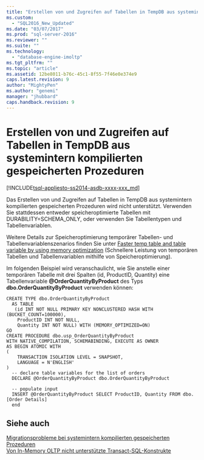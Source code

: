 ```yaml
---
title: "Erstellen von und Zugreifen auf Tabellen in TempDB aus systemintern kompilierten gespeicherten Prozeduren | Microsoft Docs"
ms.custom: 
  - "SQL2016_New_Updated"
ms.date: "03/07/2017"
ms.prod: "sql-server-2016"
ms.reviewer: ""
ms.suite: ""
ms.technology: 
  - "database-engine-imoltp"
ms.tgt_pltfrm: ""
ms.topic: "article"
ms.assetid: 12be8011-b76c-45c1-8f55-7f46e0e374e9
caps.latest.revision: 9
author: "MightyPen"
ms.author: "genemi"
manager: "jhubbard"
caps.handback.revision: 9
---
```

# Erstellen von und Zugreifen auf Tabellen in TempDB aus systemintern kompilierten gespeicherten Prozeduren
[!INCLUDE[tsql-appliesto-ss2014-asdb-xxxx-xxx_md](../../includes/tsql-appliesto-ss2014-asdb-xxxx-xxx-md.md)]

  Das Erstellen von und Zugreifen auf Tabellen in TempDB aus systemintern kompilierten gespeicherten Prozeduren wird nicht unterstützt. Verwenden Sie stattdessen entweder speicheroptimierte Tabellen mit DURABILITY=SCHEMA_ONLY, oder verwenden Sie Tabellentypen und Tabellenvariablen. 

Weitere Details zur Speicheroptimierung temporärer Tabellen- und Tabellenvariablenszenarios finden Sie unter [Faster temp table and table variable by using memory optimization](../../relational-databases/in-memory-oltp/faster-temp-table-and-table-variable-by-using-memory-optimization.md) (Schnellere Leistung von temporären Tabellen und Tabellenvariablen mithilfe von Speicheroptimierung).
  
  Im folgenden Beispiel wird veranschaulicht, wie Sie anstelle einer temporären Tabelle mit drei Spalten (id, ProductID, Quantity) eine Tabellenvariable **@OrderQuantityByProduct** des Typs **dbo.OrderQuantityByProduct** verwenden können:  
  
```tsql  
CREATE TYPE dbo.OrderQuantityByProduct   
  AS TABLE   
   (id INT NOT NULL PRIMARY KEY NONCLUSTERED HASH WITH (BUCKET_COUNT=100000),   
    ProductID INT NOT NULL,   
    Quantity INT NOT NULL) WITH (MEMORY_OPTIMIZED=ON)  
GO  
CREATE PROCEDURE dbo.usp_OrderQuantityByProduct   
WITH NATIVE_COMPILATION, SCHEMABINDING, EXECUTE AS OWNER  
AS BEGIN ATOMIC WITH   
(  
    TRANSACTION ISOLATION LEVEL = SNAPSHOT,  
    LANGUAGE = N'ENGLISH'  
)  
  -- declare table variables for the list of orders   
  DECLARE @OrderQuantityByProduct dbo.OrderQuantityByProduct  
  
  -- populate input  
  INSERT @OrderQuantityByProduct SELECT ProductID, Quantity FROM dbo.[Order Details]  
  end  
```  
  
## Siehe auch  
 [Migrationsprobleme bei systemintern kompilierten gespeicherten Prozeduren](../../relational-databases/in-memory-oltp/migration-issues-for-natively-compiled-stored-procedures.md)   
 [Von In-Memory OLTP nicht unterstützte Transact-SQL-Konstrukte](../../relational-databases/in-memory-oltp/transact-sql-constructs-not-supported-by-in-memory-oltp.md)  
  
  